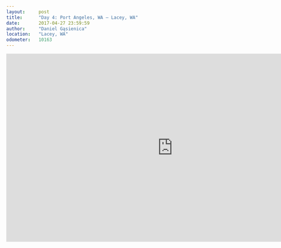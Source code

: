 ```yaml
---
layout:     post
title:      "Day 4: Port Angeles, WA – Lacey, WA"
date:       2017-04-27 23:59:59
author:     "Daniel Gąsienica"
location: 	"Lacey, WA"
odometer:   10163
---
```


<div class="post-video">
  <iframe
    width="885"
    height="500"
    src="https://www.youtube.com/embed/j-Z6qhA_tEE"
    frameborder="0"
    allowfullscreen>
  </iframe>
</div>
